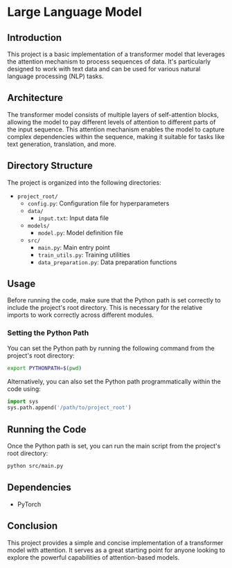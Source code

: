 
# Large Language Model

## Introduction

This project is a basic implementation of a transformer model that leverages the attention mechanism to process sequences of data. It's particularly designed to work with text data and can be used for various natural language processing (NLP) tasks.

## Architecture

The transformer model consists of multiple layers of self-attention blocks, allowing the model to pay different levels of attention to different parts of the input sequence. This attention mechanism enables the model to capture complex dependencies within the sequence, making it suitable for tasks like text generation, translation, and more.

## Directory Structure

The project is organized into the following directories:

- `project_root/`
    - `config.py`: Configuration file for hyperparameters
    - `data/`
        - `input.txt`: Input data file
    - `models/`
        - `model.py`: Model definition file
    - `src/`
        - `main.py`: Main entry point
        - `train_utils.py`: Training utilities
        - `data_preparation.py`: Data preparation functions

## Usage

Before running the code, make sure that the Python path is set correctly to include the project's root directory. This is necessary for the relative imports to work correctly across different modules.

### Setting the Python Path

You can set the Python path by running the following command from the project's root directory:

```bash
export PYTHONPATH=$(pwd)
```

Alternatively, you can also set the Python path programmatically within the code using:

```python
import sys
sys.path.append('/path/to/project_root')
```

## Running the Code

Once the Python path is set, you can run the main script from the project's root directory:

```bash
python src/main.py
```

## Dependencies

- PyTorch

## Conclusion

This project provides a simple and concise implementation of a transformer model with attention. It serves as a great starting point for anyone looking to explore the powerful capabilities of attention-based models.
